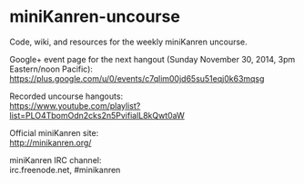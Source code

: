 miniKanren-uncourse
===================

Code, wiki, and resources for the weekly miniKanren uncourse.

Google+ event page for the next hangout (Sunday November 30, 2014, 3pm Eastern/noon Pacific):
https://plus.google.com/u/0/events/c7qlim00jd65su51eqj0k63mqsg


Recorded uncourse hangouts:  
https://www.youtube.com/playlist?list=PLO4TbomOdn2cks2n5PvifialL8kQwt0aW

Official miniKanren site:  
http://minikanren.org/

miniKanren IRC channel:  
irc.freenode.net, #minikanren
